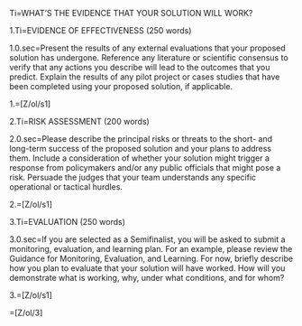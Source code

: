
Ti=WHAT’S THE EVIDENCE THAT YOUR SOLUTION WILL WORK?

1.Ti=EVIDENCE OF EFFECTIVENESS (250 words)

1.0.sec=Present the results of any external evaluations that your proposed solution has undergone. Reference any literature or scientific consensus to verify that any actions you describe will lead to the outcomes that you predict. Explain the results of any pilot project or cases studies that have been completed using your proposed solution, if applicable.

1.=[Z/ol/s1]

2.Ti=RISK ASSESSMENT (200 words)

2.0.sec=Please describe the principal risks or threats to the short- and long-term success of the proposed solution and your plans to address them. Include a consideration of whether your solution might trigger a response from policymakers and/or any public officials that might pose a risk. Persuade the judges that your team understands any specific operational or tactical hurdles.

2.=[Z/ol/s1]


3.Ti=EVALUATION (250 words)

3.0.sec=If you are selected as a Semifinalist, you will be asked to submit a monitoring, evaluation, and learning plan. For an example, please review the Guidance for Monitoring, Evaluation, and Learning. For now, briefly describe how you plan to evaluate that your solution will have worked. How will you demonstrate what is working, why, under what conditions, and for whom?

3.=[Z/ol/s1]

=[Z/ol/3]
